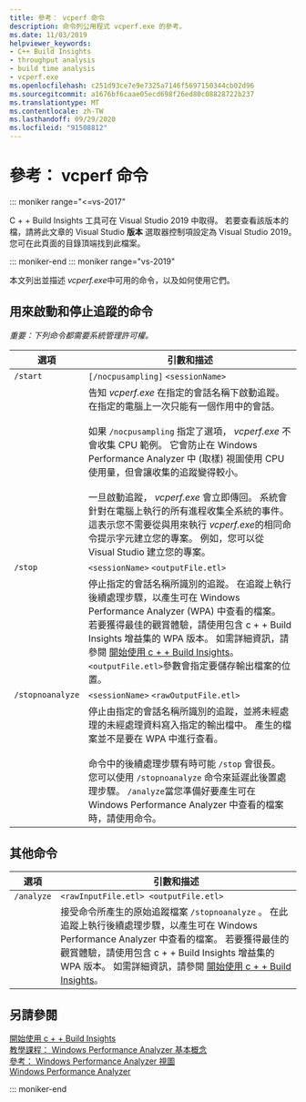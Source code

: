 ```yaml
---
title: 參考： vcperf 命令
description: 命令列公用程式 vcperf.exe 的參考。
ms.date: 11/03/2019
helpviewer_keywords:
- C++ Build Insights
- throughput analysis
- build time analysis
- vcperf.exe
ms.openlocfilehash: c251d93ce7e9e7325a7146f5697150344cb02d96
ms.sourcegitcommit: a1676bf6caae05ecd698f26ed80c08828722b237
ms.translationtype: MT
ms.contentlocale: zh-TW
ms.lasthandoff: 09/29/2020
ms.locfileid: "91508812"
---
```

# <a name="reference-vcperf-commands"></a>參考： vcperf 命令

::: moniker range="<=vs-2017"

C + + Build Insights 工具可在 Visual Studio 2019 中取得。 若要查看該版本的檔，請將此文章的 Visual Studio **版本** 選取器控制項設定為 Visual Studio 2019。 您可在此頁面的目錄頂端找到此檔案。

::: moniker-end
::: moniker range="vs-2019"

本文列出並描述 *vcperf.exe*中可用的命令，以及如何使用它們。

## <a name="commands-to-start-and-stop-traces"></a>用來啟動和停止追蹤的命令

*重要：下列命令都需要系統管理許可權。*

| 選項           | 引數和描述 |
|------------------|---------------------------|
| `/start`         | `[/nocpusampling]` `<sessionName>` |
|                  | 告知 *vcperf.exe* 在指定的會話名稱下啟動追蹤。 在指定的電腦上一次只能有一個作用中的會話。 <br/><br/> 如果 `/nocpusampling` 指定了選項， *vcperf.exe* 不會收集 CPU 範例。 它會防止在 Windows Performance Analyzer 中 (取樣) 視圖使用 CPU 使用量，但會讓收集的追蹤變得較小。 <br/><br/> 一旦啟動追蹤， *vcperf.exe* 會立即傳回。 系統會針對在電腦上執行的所有進程收集全系統的事件。 這表示您不需要從與用來執行 *vcperf.exe*的相同命令提示字元建立您的專案。 例如，您可以從 Visual Studio 建立您的專案。 |
| `/stop`          | `<sessionName>` `<outputFile.etl>` |
|                  | 停止指定的會話名稱所識別的追蹤。 在追蹤上執行後續處理步驟，以產生可在 Windows Performance Analyzer (WPA) 中查看的檔案。 若要獲得最佳的觀賞體驗，請使用包含 c + + Build Insights 增益集的 WPA 版本。 如需詳細資訊，請參閱 [開始使用 c + + Build Insights](../get-started-with-cpp-build-insights.md)。 `<outputFile.etl>`參數會指定要儲存輸出檔案的位置。 |
| `/stopnoanalyze` | `<sessionName>` `<rawOutputFile.etl>` |
|                  | 停止由指定的會話名稱所識別的追蹤，並將未經處理的未經處理資料寫入指定的輸出檔中。 產生的檔案並不是要在 WPA 中進行查看。 <br/><br/> 命令中的後續處理步驟有時可能 `/stop` 會很長。 您可以使用 `/stopnoanalyze` 命令來延遲此後置處理步驟。 `/analyze`當您準備好要產生可在 Windows Performance Analyzer 中查看的檔案時，請使用命令。 |

## <a name="miscellaneous-commands"></a>其他命令

| 選項     | 引數和描述 |
|------------|---------------------------|
| `/analyze` | `<rawInputFile.etl> <outputFile.etl>` |
|            | 接受命令所產生的原始追蹤檔案 `/stopnoanalyze` 。 在此追蹤上執行後續處理步驟，以產生可在 Windows Performance Analyzer 中查看的檔案。 若要獲得最佳的觀賞體驗，請使用包含 c + + Build Insights 增益集的 WPA 版本。 如需詳細資訊，請參閱 [開始使用 c + + Build Insights](../get-started-with-cpp-build-insights.md)。 |

## <a name="see-also"></a>另請參閱

[開始使用 c + + Build Insights](../get-started-with-cpp-build-insights.md)\
[教學課程： Windows Performance Analyzer 基本概念](../tutorials/wpa-basics.md)\
[參考： Windows Performance Analyzer 視圖](wpa-views.md)\
[Windows Performance Analyzer](/windows-hardware/test/wpt/windows-performance-analyzer)

::: moniker-end
